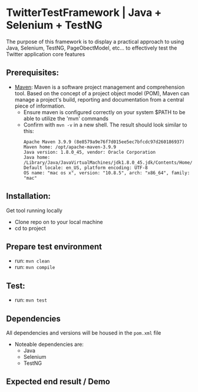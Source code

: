 # TwitterTestFramework | Java + Selenium + TestNG
The purpose of this framework is to display a practical approach to using Java, Selenium, TestNG, PageObectModel, etc... to effectively test the Twitter application core features 

## Prerequisites:
* [Maven](https://maven.apache.org/index.html): Maven is a software project management and comprehension tool. Based on the concept of a project object model (POM), Maven can manage a project's build, reporting and documentation from a central piece of information.
  -  Ensure maven is configured correctly on your system $PATH to be able to utilize the 'mvn' commands
    -  Confirm with ```mvn -v``` in a new shell. The result should look similar to this:
        ```
        Apache Maven 3.9.9 (8e8579a9e76f7d015ee5ec7bfcdc97d260186937)
        Maven home: /opt/apache-maven-3.9.9
        Java version: 1.8.0_45, vendor: Oracle Corporation
        Java home: /Library/Java/JavaVirtualMachines/jdk1.8.0_45.jdk/Contents/Home/jre
        Default locale: en_US, platform encoding: UTF-8
        OS name: "mac os x", version: "10.8.5", arch: "x86_64", family: "mac"
        ```

## Installation:
Get tool running locally
* Clone repo on to your local machine
* cd to project

## Prepare test environment
* run: ```mvn clean```
* run: ```mvn compile```

## Test:
* run: ```mvn test```

## Dependencies
All dependencies and versions will be housed in the ```pom.xml``` file
- Noteable dependencies are:
  -   Java
  -   Selenium
  -   TestNG

## Expected end result / Demo

